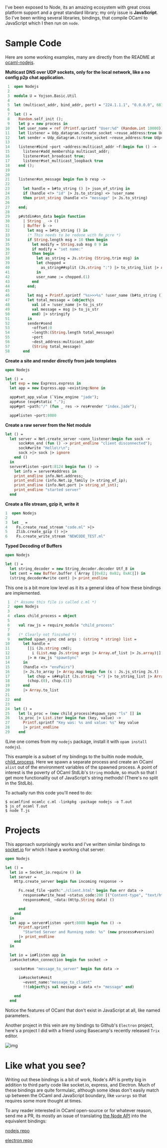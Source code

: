 I've been exposed to Node, its an amazing ecosystem with great cross
platform support and a great standard library; my only issue is
**JavaScript**. So I've been writing several libraries, bindings, that
compile OCaml to JavaScript which I then run on `node`.

# Sample Code

Here are some working examples, many are directly from the README at
[ocaml-nodejs](https://github.com/fxfactorial/ocaml-nodejs/blob/master/README.md).

**Multicast DNS over UDP sockets, only for the local network, like a
 no config p2p chat application.**

```ocaml
 1  open Nodejs
 2  
 3  module U = Yojson.Basic.Util
 4  
 5  let (multicast_addr, bind_addr, port) = "224.1.1.1", "0.0.0.0", 6811
 6  
 7  let () =
 8    Random.self_init ();
 9    let p = new process in
10    let user_name = ref (Printf.sprintf "User:%d" (Random.int 10000)) in
11    let listener = Udp_datagram.(create_socket ~reuse_address:true Udp4) in
12    let sender = Udp_datagram.(create_socket ~reuse_address:true Udp4) in
13  
14    listener#bind ~port ~address:multicast_addr ~f:begin fun () ->
15      listener#add_membership multicast_addr;
16      listener#set_broadcast true;
17      listener#set_multicast_loopback true
18    end ();
19  
20  
21    listener#on_message begin fun b resp ->
22  
23      let handle = b#to_string () |> json_of_string in
24      if (handle <!> "id" |> Js.to_string) <> !user_name
25      then print_string (handle <!> "message" |> Js.to_string)
26  
27    end;
28  
29    p#stdin#on_data begin function
30      | String _ -> ()
31      | Buffer b ->
32        let msg = b#to_string () in
33        (* This needs to be redone with Re_pcre *)
34        if String.length msg > 10 then begin
35          let modify = String.sub msg 0 9 in
36          if modify = "set name:"
37          then begin
38            let as_string = Js.string (String.trim msg) in
39            let chopped =
40              as_string##split (Js.string ":") |> to_string_list |> Array.of_list
41            in
42            user_name := chopped.(1)
43          end
44        end;
45  
46        let msg = Printf.sprintf "%s>>>%s" !user_name (b#to_string ()) in
47        let total_message = (object%js
48          val id = !user_name |> to_js_str
49          val message = msg |> to_js_str
50          end) |> stringify
51        in
52        sender#send
53          ~offset:0
54          ~length:(String.length total_message)
55          ~port
56          ~dest_address:multicast_addr
57          (String total_message)
58      end
```

**Create a site and render directly from jade templates**

```ocaml
open Nodejs

let () =
  let exp = new Express.express in
  let app = new Express.app ~existing:None in

  app#set_app_value (`View_engine "jade");
  app#use (exp#static ".");
  app#get ~path:"/" (fun _ res -> res#render "index.jade");

  app#listen ~port:8080
```

**Create a raw server from the Net module**

```ocaml
let () =
  let server = Net.create_server ~conn_listener:begin fun sock ->
      sock#on_end (fun () -> print_endline "client disconnected");
      sock#write "Hello\r\n";
      sock >|> sock |> ignore
    end ()
  in
  server#listen ~port:8124 begin fun () ->
    let info = server#address in
    print_endline info.Net.address;
    print_endline (info.Net.ip_family |> string_of_ip);
    print_endline (info.Net.port |> string_of_int);
    print_endline "started server"
  end
```

**Create a file stream, gzip it, write it**

```ocaml
1  open Nodejs
2  
3  let _ =
4    Fs.create_read_stream "code.ml" >|>
5    Zlib.create_gzip () >|>
6    Fs.create_write_stream "NEWCODE_TEST.ml"
```

**Typed Decoding of Buffers**

```ocaml
open Nodejs

let () =
  let string_decoder = new String_decoder.decoder Utf_8 in
  let cent = new Buffer.buffer (`Array [|0xE2; 0x82; 0xAC|]) in
  (string_decoder#write cent) |> print_endline
```

This one is a bit more low level as it its a general idea of how these
bindings are implemented.

```ocaml
 1  (* Assume this file is called c.ml *)
 2  open Nodejs
 3  
 4  class child_process = object
 5  
 6    val raw_js = require_module "child_process"
 7  
 8    (* Clearly not finished *)
 9    method spawn_sync cmd args : (string * string) list =
10      let handle =
11        [|i (Js.string cmd);
12          i (List.map Js.string args |> Array.of_list |> Js.array)|]
13        |> m raw_js "spawnSync"
14      in
15      (handle <!> "envPairs")
16      |> Js.to_array |> Array.map begin fun (s : Js.js_string Js.t) ->
17        let chop = s##split (Js.string "=") |> to_string_list |> Array.of_list in
18        (chop.(0), chop.(1))
19      end
20      |> Array.to_list
21  
22  end
23  
24  let () =
25    let ls_proc = (new child_process)#spawn_sync "ls" [] in
26    ls_proc |> List.iter begin fun (key, value) ->
27      Printf.sprintf "Key was: %s and value: %s" key value
28      |> print_endline
29    end
```

(Line one comes from my `nodejs` package, install it with `opam install
nodejs`). 

This example is a subset of my bindings to the builtin node module,
[child\_process](https://nodejs.org/api/child_process.html). Here we spawn a separate process and create an OCaml
`alist` out of the environment variables of the spawned process. A
point of interest is the poverty of OCaml StdLib's `String` module, so
much so that I get more functionality out of JavaScript's string
methods! (There's no split in the StdLib). 

To actually run this code you'll need to do:

```shell
$ ocamlfind ocamlc c.ml -linkpkg -package nodejs -o T.out
$ js_of_ocaml T.out
$ node T.js
```

# Projects

This approach surprisingly works and I've written similar bindings to
[socket.io](https://github.com/fxfactorial/ocaml-npm-socket-io) for which I have a working chat server:

```ocaml
open Nodejs

let () =
  let io = Socket_io.require () in
  let server =
    Http.create_server begin fun incoming response ->

      Fs.read_file ~path:"./client.html" begin fun err data ->
        response#write_head ~status_code:200 [("Content-type", "text/html")];
        response#end_ ~data:(Http.String data) ()

      end
    end
  in
  let app = server#listen ~port:8080 begin fun () ->
      Printf.sprintf
        "Started Server and Running node: %s" (new process#version)
      |> print_endline
    end
  in

  let io = io#listen app in
  io#sockets#on_connection begin fun socket ->

    socket#on "message_to_server" begin fun data ->

      io#sockets#emit
        ~event_name:"message_to_client"
        !!(object%js val message = data <!> "message" end)

    end
  end
```

Notice the features of OCaml that don't exist in JavaScript at all,
like named parameters.

Another project in this vein are my bindings to Github's `Electron`
project, here's a project I did with a friend using Basecamp's
recently released `Trix` editor.

![img](./electron_working.gif)

# Like what you see?

Writing out these bindings is a bit of work, Node's API is pretty big
in addition to third party code like socket.io, express, and
Electron. Much of these bindings are quite formulaic, although some
ideas don't easily match up between the OCaml and JavaScript boundary,
like `varargs` so that requires some more thought at times. 

To any reader interested in OCaml open-source or for whatever reason,
send me a PR, its mostly an issue of translating [the Node API](https://nodejs.org/api/index.html) into the
equivalent bindings:

[nodejs repo](https://github.com/fxfactorial/ocaml-nodejs)

[electron repo](https://github.com/fxfactorial/ocaml-electron)
